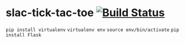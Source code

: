 # slac-tick-tac-toe [![Build Status](https://travis-ci.org/colinschoen/slack-tic-tac-toe.svg?branch=master)](https://travis-ci.org/colinschoen/slack-tic-tac-toe)

`pip install virtualenv`
`virtualenv env`
`source env/bin/activate`
`pip install Flask`
